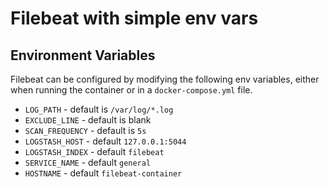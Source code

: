 # Filebeat with simple env vars

## Environment Variables

Filebeat can be configured by modifying the following env variables,
either when running the container or in a `docker-compose.yml` file.

* `LOG_PATH` - default is `/var/log/*.log`
* `EXCLUDE_LINE` - default is blank
* `SCAN_FREQUENCY` - default is `5s`
* `LOGSTASH_HOST` - default `127.0.0.1:5044`
* `LOGSTASH_INDEX` - default `filebeat`
* `SERVICE_NAME` - default `general`
* `HOSTNAME` - default `filebeat-container`

